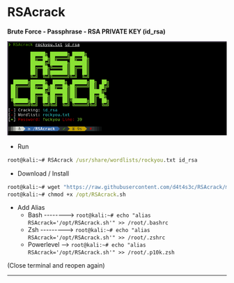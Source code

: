 # RSAcrack

**Brute Force - Passphrase - RSA PRIVATE KEY (id_rsa)**

![](/01.png)

* Run

```cmd
root@kali:~# RSAcrack /usr/share/wordlists/rockyou.txt id_rsa
```

* Download / Install
```cmd
root@kali:~# wget "https://raw.githubusercontent.com/d4t4s3c/RSAcrack/main/RSAcrack.sh" -O /opt/RSAcrack.sh
root@kali:~# chmod +x /opt/RSAcrack.sh
```

* Add Alias
  * Bash --------> `root@kali:~# echo "alias RSAcrack='/opt/RSAcrack.sh'" >> /root/.bashrc`
  * Zsh ---------> `root@kali:~# echo "alias RSAcrack='/opt/RSAcrack.sh'" >> /root/.zshrc`
  * Powerlevel --> `root@kali:~# echo "alias RSAcrack='/opt/RSAcrack.sh'" >> /root/.p10k.zsh`

(Close terminal and reopen again)

---
